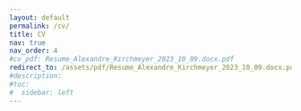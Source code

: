 ```yaml
---
layout: default
permalink: /cv/
title: CV
nav: true
nav_order: 4
#cv_pdf: Resume_Alexandre_Kirchmeyer_2023_10_09.docx.pdf
redirect_to: /assets/pdf/Resume_Alexandre_Kirchmeyer_2023_10_09.docx.pdf
#description: 
#toc:
#  sidebar: left
---
```

